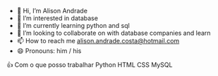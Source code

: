 - 👋 Hi, I’m Alison Andrade
- 👀 I’m interested in database
- 🌱 I’m currently learning python and sql
- 💞️ I’m looking to collaborate on with database companies and learn
- 📫 How to reach me alison.andrade.costa@hotmail.com
- 😄 Pronouns: him / his

👍 Com o que posso trabalhar
 Python
 HTML
 CSS
 MySQL

